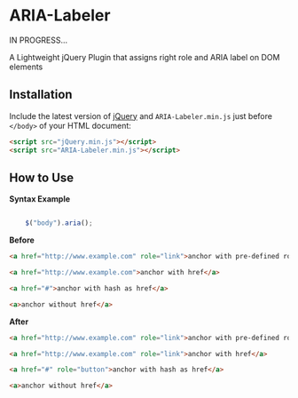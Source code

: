ARIA-Labeler
============
IN PROGRESS...

A Lightweight jQuery Plugin that assigns right role and ARIA label on DOM elements

## Installation
Include the latest version of [jQuery](http://jquery.com/download) and `ARIA-Labeler.min.js` just before `</body>` of your HTML document:
```html
<script src="jQuery.min.js"></script>  
<script src="ARIA-Labeler.min.js"></script>
```

## How to Use

**Syntax Example**  
```javascript

    $("body").aria();

```
**Before**
```html
<a href="http://www.example.com" role="link">anchor with pre-defined role</a>

<a href="http://www.example.com">anchor with href</a>

<a href="#">anchor with hash as href</a>

<a>anchor without href</a>
```
**After**
```html
<a href="http://www.example.com" role="link">anchor with pre-defined role</a>

<a href="http://www.example.com" role="link">anchor with href</a>

<a href="#" role="button">anchor with hash as href</a>

<a>anchor without href</a>
```
